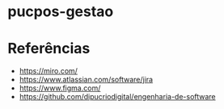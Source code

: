 # pucpos-gestao

# Referências
- https://miro.com/
- https://www.atlassian.com/software/jira
- https://www.figma.com/
- https://github.com/dipucriodigital/engenharia-de-software
